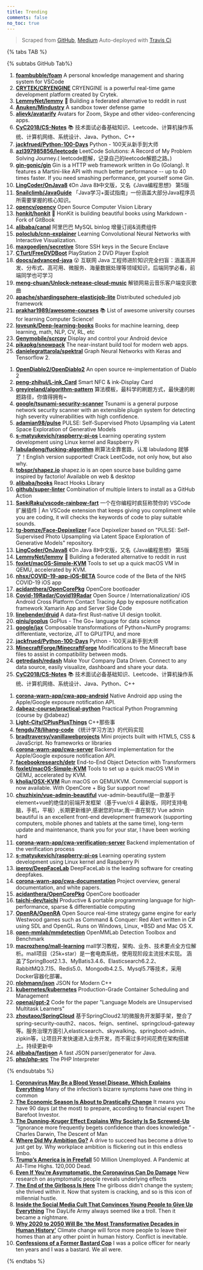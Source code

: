 ```yaml
---
title: Trending
comments: false
no_toc: true
---
```


> Scraped from [GitHub](https://github.com/trending), [Medium](https://medium.com/topic/popular)
Auto-deployed with [Travis Ci](https://travis-ci.org/)

{% tabs TAB %}
<!-- tab GitHub -->
{% subtabs GitHub Tab%}
<!-- tab Daily -->
1. [**foambubble/foam**](https://github.com/foambubble/foam)
A personal knowledge management and sharing system for VSCode
2. [**CRYTEK/CRYENGINE**](https://github.com/CRYTEK/CRYENGINE)
CRYENGINE is a powerful real-time game development platform created by Crytek.
3. [**LemmyNet/lemmy**](https://github.com/LemmyNet/lemmy)
🐀 Building a federated alternative to reddit in rust
4. [**Anuken/Mindustry**](https://github.com/Anuken/Mindustry)
A sandbox tower defense game
5. [**alievk/avatarify**](https://github.com/alievk/avatarify)
Avatars for Zoom, Skype and other video-conferencing apps.
6. [**CyC2018/CS-Notes**](https://github.com/CyC2018/CS-Notes)
📚 技术面试必备基础知识、Leetcode、计算机操作系统、计算机网络、系统设计、Java、Python、C++
7. [**jackfrued/Python-100-Days**](https://github.com/jackfrued/Python-100-Days)
Python - 100天从新手到大师
8. [**azl397985856/leetcode**](https://github.com/azl397985856/leetcode)
LeetCode Solutions: A Record of My Problem Solving Journey.( leetcode题解，记录自己的leetcode解题之路。)
9. [**gin-gonic/gin**](https://github.com/gin-gonic/gin)
Gin is a HTTP web framework written in Go (Golang). It features a Martini-like API with much better performance -- up to 40 times faster. If you need smashing performance, get yourself some Gin.
10. [**LingCoder/OnJava8**](https://github.com/LingCoder/OnJava8)
《On Java 8》中文版，又名《Java编程思想》 第5版
11. [**Snailclimb/JavaGuide**](https://github.com/Snailclimb/JavaGuide)
「Java学习+面试指南」一份涵盖大部分Java程序员所需要掌握的核心知识。
12. [**opencv/opencv**](https://github.com/opencv/opencv)
Open Source Computer Vision Library
13. [**honkit/honkit**](https://github.com/honkit/honkit)
📖 HonKit is building beautiful books using Markdown - Fork of GitBook
14. [**alibaba/canal**](https://github.com/alibaba/canal)
阿里巴巴 MySQL binlog 增量订阅&消费组件
15. [**poloclub/cnn-explainer**](https://github.com/poloclub/cnn-explainer)
Learning Convolutional Neural Networks with Interactive Visualization.
16. [**maxgoedjen/secretive**](https://github.com/maxgoedjen/secretive)
Store SSH keys in the Secure Enclave
17. [**CTurt/FreeDVDBoot**](https://github.com/CTurt/FreeDVDBoot)
PlayStation 2 DVD Player Exploit
18. [**doocs/advanced-java**](https://github.com/doocs/advanced-java)
😮 互联网 Java 工程师进阶知识完全扫盲：涵盖高并发、分布式、高可用、微服务、海量数据处理等领域知识，后端同学必看，前端同学也可学习
19. [**meng-chuan/Unlock-netease-cloud-music**](https://github.com/meng-chuan/Unlock-netease-cloud-music)
解锁网易云音乐客户端变灰歌曲
20. [**apache/shardingsphere-elasticjob-lite**](https://github.com/apache/shardingsphere-elasticjob-lite)
Distributed scheduled job framework
21. [**prakhar1989/awesome-courses**](https://github.com/prakhar1989/awesome-courses)
📚 List of awesome university courses for learning Computer Science!
22. [**loveunk/Deep-learning-books**](https://github.com/loveunk/Deep-learning-books)
Books for machine learning, deep learning, math, NLP, CV, RL, etc
23. [**Genymobile/scrcpy**](https://github.com/Genymobile/scrcpy)
Display and control your Android device
24. [**pikapkg/snowpack**](https://github.com/pikapkg/snowpack)
The near-instant build tool for modern web apps.
25. [**danielegrattarola/spektral**](https://github.com/danielegrattarola/spektral)
Graph Neural Networks with Keras and Tensorflow 2.
<!-- endtab -->
<!-- tab Weekly -->
1. [**OpenDiablo2/OpenDiablo2**](https://github.com/OpenDiablo2/OpenDiablo2)
An open source re-implementation of Diablo 2
2. [**peng-zhihui/L-ink_Card**](https://github.com/peng-zhihui/L-ink_Card)
Smart NFC & ink-Display Card
3. [**greyireland/algorithm-pattern**](https://github.com/greyireland/algorithm-pattern)
算法模板，最科学的刷题方式，最快速的刷题路径，你值得拥有~
4. [**google/tsunami-security-scanner**](https://github.com/google/tsunami-security-scanner)
Tsunami is a general purpose network security scanner with an extensible plugin system for detecting high severity vulnerabilities with high confidence.
5. [**adamian98/pulse**](https://github.com/adamian98/pulse)
PULSE: Self-Supervised Photo Upsampling via Latent Space Exploration of Generative Models
6. [**s-matyukevich/raspberry-pi-os**](https://github.com/s-matyukevich/raspberry-pi-os)
Learning operating system development using Linux kernel and Raspberry Pi
7. [**labuladong/fucking-algorithm**](https://github.com/labuladong/fucking-algorithm)
刷算法全靠套路，认准 labuladong 就够了！English version supported! Crack LeetCode, not only how, but also why.
8. [**tobspr/shapez.io**](https://github.com/tobspr/shapez.io)
shapez.io is an open source base building game inspired by factorio! Available on web & desktop
9. [**alibaba/hooks**](https://github.com/alibaba/hooks)
React Hooks Library
10. [**github/super-linter**](https://github.com/github/super-linter)
Combination of multiple linters to install as a GitHub Action
11. [**SaekiRaku/vscode-rainbow-fart**](https://github.com/SaekiRaku/vscode-rainbow-fart)
一个在你编程时疯狂称赞你的 VSCode 扩展插件 | An VSCode extension that keeps giving you compliment while you are coding, it will checks the keywords of code to play suitable sounds.
12. [**tg-bomze/Face-Depixelizer**](https://github.com/tg-bomze/Face-Depixelizer)
Face Depixelizer based on "PULSE: Self-Supervised Photo Upsampling via Latent Space Exploration of Generative Models" repository.
13. [**LingCoder/OnJava8**](https://github.com/LingCoder/OnJava8)
《On Java 8》中文版，又名《Java编程思想》 第5版
14. [**LemmyNet/lemmy**](https://github.com/LemmyNet/lemmy)
🐀 Building a federated alternative to reddit in rust
15. [**foxlet/macOS-Simple-KVM**](https://github.com/foxlet/macOS-Simple-KVM)
Tools to set up a quick macOS VM in QEMU, accelerated by KVM.
16. [**nhsx/COVID-19-app-iOS-BETA**](https://github.com/nhsx/COVID-19-app-iOS-BETA)
Source code of the Beta of the NHS COVID-19 iOS app
17. [**acidanthera/OpenCorePkg**](https://github.com/acidanthera/OpenCorePkg)
OpenCore bootloader
18. [**Covid-19Radar/Covid19Radar**](https://github.com/Covid-19Radar/Covid19Radar)
Open Source / Internationalization/ iOS Android Cross Platform Contact Tracing App by exposure notification framework Xamarin App and Server Side Code
19. [**linebender/druid**](https://github.com/linebender/druid)
A data-first Rust-native UI design toolkit.
20. [**qiniu/goplus**](https://github.com/qiniu/goplus)
GoPlus - The Go+ language for data science
21. [**google/jax**](https://github.com/google/jax)
Composable transformations of Python+NumPy programs: differentiate, vectorize, JIT to GPU/TPU, and more
22. [**jackfrued/Python-100-Days**](https://github.com/jackfrued/Python-100-Days)
Python - 100天从新手到大师
23. [**MinecraftForge/MinecraftForge**](https://github.com/MinecraftForge/MinecraftForge)
Modifications to the Minecraft base files to assist in compatibility between mods.
24. [**getredash/redash**](https://github.com/getredash/redash)
Make Your Company Data Driven. Connect to any data source, easily visualize, dashboard and share your data.
25. [**CyC2018/CS-Notes**](https://github.com/CyC2018/CS-Notes)
📚 技术面试必备基础知识、Leetcode、计算机操作系统、计算机网络、系统设计、Java、Python、C++
<!-- endtab -->
<!-- tab Monthly -->
1. [**corona-warn-app/cwa-app-android**](https://github.com/corona-warn-app/cwa-app-android)
Native Android app using the Apple/Google exposure notification API.
2. [**dabeaz-course/practical-python**](https://github.com/dabeaz-course/practical-python)
Practical Python Programming (course by @dabeaz)
3. [**Light-City/CPlusPlusThings**](https://github.com/Light-City/CPlusPlusThings)
C++那些事
4. [**fengdu78/lihang-code**](https://github.com/fengdu78/lihang-code)
《统计学习方法》的代码实现
5. [**bradtraversy/vanillawebprojects**](https://github.com/bradtraversy/vanillawebprojects)
Mini projects built with HTML5, CSS & JavaScript. No frameworks or libraries
6. [**corona-warn-app/cwa-server**](https://github.com/corona-warn-app/cwa-server)
Backend implementation for the Apple/Google exposure notification API.
7. [**facebookresearch/detr**](https://github.com/facebookresearch/detr)
End-to-End Object Detection with Transformers
8. [**foxlet/macOS-Simple-KVM**](https://github.com/foxlet/macOS-Simple-KVM)
Tools to set up a quick macOS VM in QEMU, accelerated by KVM.
9. [**kholia/OSX-KVM**](https://github.com/kholia/OSX-KVM)
Run macOS on QEMU/KVM. Commercial support is now available. With OpenCore + Big Sur support now!
10. [**chuzhixin/vue-admin-beautiful**](https://github.com/chuzhixin/vue-admin-beautiful)
vue-admin-beautiful是一款基于element+vue的绝佳的前端开发框架（基于vue/cli 4 最新版，同时支持电脑，手机，平板）,长期更新维护,感谢您的star,我一直在努力 Vue admin beautiful is an excellent front-end development framework (supporting computers, mobile phones and tablets at the same time), long-term update and maintenance, thank you for your star, I have been working hard
11. [**corona-warn-app/cwa-verification-server**](https://github.com/corona-warn-app/cwa-verification-server)
Backend implementation of the verification process
12. [**s-matyukevich/raspberry-pi-os**](https://github.com/s-matyukevich/raspberry-pi-os)
Learning operating system development using Linux kernel and Raspberry Pi
13. [**iperov/DeepFaceLab**](https://github.com/iperov/DeepFaceLab)
DeepFaceLab is the leading software for creating deepfakes.
14. [**corona-warn-app/cwa-documentation**](https://github.com/corona-warn-app/cwa-documentation)
Project overview, general documentation, and white papers.
15. [**acidanthera/OpenCorePkg**](https://github.com/acidanthera/OpenCorePkg)
OpenCore bootloader
16. [**taichi-dev/taichi**](https://github.com/taichi-dev/taichi)
Productive & portable programming language for high-performance, sparse & differentiable computing
17. [**OpenRA/OpenRA**](https://github.com/OpenRA/OpenRA)
Open Source real-time strategy game engine for early Westwood games such as Command & Conquer: Red Alert written in C# using SDL and OpenGL. Runs on Windows, Linux, *BSD and Mac OS X.
18. [**open-mmlab/mmdetection**](https://github.com/open-mmlab/mmdetection)
OpenMMLab Detection Toolbox and Benchmark
19. [**macrozheng/mall-learning**](https://github.com/macrozheng/mall-learning)
mall学习教程，架构、业务、技术要点全方位解析。mall项目（25k+star）是一套电商系统，使用现阶段主流技术实现。 涵盖了SpringBoot2.1.3、MyBatis3.4.6、Elasticsearch6.2.2、RabbitMQ3.7.15、Redis5.0、Mongodb4.2.5、Mysql5.7等技术，采用Docker容器化部署。
20. [**nlohmann/json**](https://github.com/nlohmann/json)
JSON for Modern C++
21. [**kubernetes/kubernetes**](https://github.com/kubernetes/kubernetes)
Production-Grade Container Scheduling and Management
22. [**openai/gpt-2**](https://github.com/openai/gpt-2)
Code for the paper "Language Models are Unsupervised Multitask Learners"
23. [**zhoutaoo/SpringCloud**](https://github.com/zhoutaoo/SpringCloud)
基于SpringCloud2.1的微服务开发脚手架，整合了spring-security-oauth2、nacos、feign、sentinel、springcloud-gateway等。服务治理方面引入elasticsearch、skywalking、springboot-admin、zipkin等，让项目开发快速进入业务开发，而不需过多时间花费在架构搭建上。持续更新中
24. [**alibaba/fastjson**](https://github.com/alibaba/fastjson)
A fast JSON parser/generator for Java.
25. [**php/php-src**](https://github.com/php/php-src)
The PHP Interpreter
<!-- endtab -->
{% endsubtabs %}
<!-- endtab -->
<!-- tab Medium -->
1. [**Coronavirus May Be a Blood Vessel Disease, Which Explains Everything**](https://elemental.medium.com/coronavirus-may-be-a-blood-vessel-disease-which-explains-everything-2c4032481ab2?source=topic_page---------------------------20)
Many of the infection’s bizarre symptoms have one thing in common
2. [**The Economic Season Is About to Drastically Change**](https://medium.com/the-ascent/the-economic-season-is-about-to-drastically-change-54fb7a40fb?source=topic_page---------0------------------1)
It means you have 90 days (at the most) to prepare, according to financial expert The Barefoot Investor.
3. [**The Dunning-Kruger Effect Explains Why Society Is So Screwed-Up**](https://medium.com/discourse/the-dunning-kruger-effect-explains-why-society-is-so-screwed-up-1432aca90aa8?source=topic_page---------1------------------1)
“Ignorance more frequently begets confidence than does knowledge.” -Charles Darwin, The Descent of Man
4. [**Where Did My Ambition Go?**](https://gen.medium.com/where-did-my-ambition-go-c800ab4ad01d?source=topic_page---------2------------------1)
A drive to succeed has become a drive to just get by. Why workplace ambition is flickering out in this endless limbo.
5. [**Trump’s America is in Freefall**](https://eand.co/trumps-america-is-in-freefall-f1cafbb93461?source=topic_page---------4------------------1)
50 Million Unemployed. A Pandemic at All-Time Highs. 120,000 Dead.
6. [**Even If You’re Asymptomatic, the Coronavirus Can Do Damage**](https://elemental.medium.com/even-if-youre-asymptomatic-the-coronavirus-can-do-damage-4ab22451161a?source=topic_page---------5------------------1)
New research on asymptomatic people reveals underlying effects
7. [**The End of the Girlboss Is Here**](https://gen.medium.com/the-end-of-the-girlboss-is-nigh-4591dec34ed8?source=topic_page---------6------------------1)
The girlboss didn’t change the system; she thrived within it. Now that system is cracking, and so is this icon of millennial hustle.
8. [**Inside the Social Media Cult That Convinces Young People to Give Up Everything**](https://onezero.medium.com/inside-the-social-media-cult-that-convinces-young-people-to-give-up-everything-f3878fbec632?source=topic_page---------7------------------1)
The DayLife Army always seemed like a troll. Then it became a nightmare.
9. [**Why 2020 to 2050 Will Be ‘the Most Transformative Decades in Human History’**](https://onezero.medium.com/why-2020-to-2050-will-be-the-most-transformative-decades-in-human-history-ba282dcd83c7?source=topic_page---------8------------------1)
Climate change will force more people to leave their homes than at any other point in human history. Conflict is inevitable.
10. [**Confessions of a Former Bastard Cop**](https://medium.com/@OfcrACab/confessions-of-a-former-bastard-cop-bb14d17bc759?source=topic_page---------9------------------1)
I was a police officer for nearly ten years and I was a bastard. We all were.
<!-- endtab -->
{% endtabs %}
